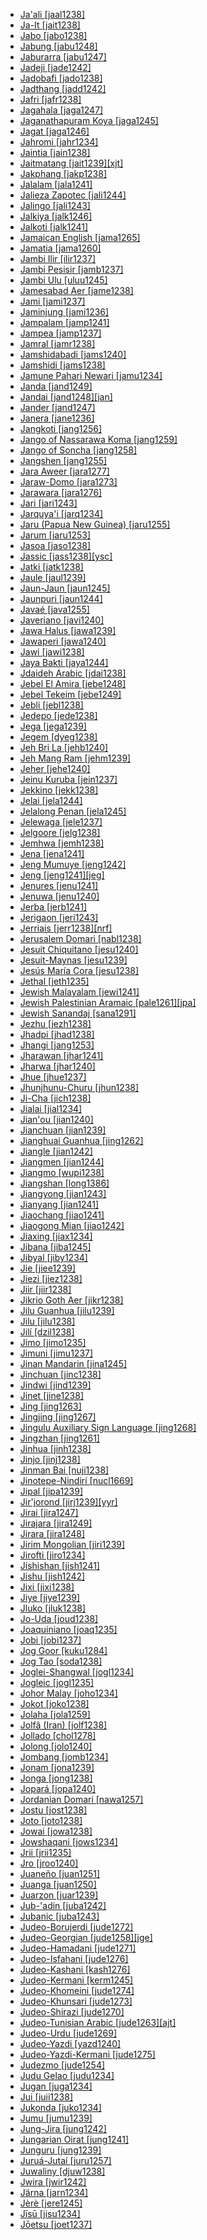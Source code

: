 - [Ja'ali [jaal1238]](tree/afro1255/semi1276/west2786/cent2236/arab1394/arab1395/egyp1251/egyp1254/suda1235/east2897/suda1236/jaal1238/md.ini)
- [Ja-It [jait1238]](tree/aust1307/mala1545/moke1241/moke1242/jait1238/md.ini)
- [Jabo [jabo1238]](tree/krua1234/grea1300/west2485/greb1258/greb1257/greb1256/sout2826/jabo1238/md.ini)
- [Jabung [jabu1248]](tree/aust1307/mala1545/lamp1241/lamp1242/jabu1248/md.ini)
- [Jaburarra [jabu1247]](tree/pama1250/sout3134/pilb1234/ngay1241/cent2248/ngar1293/ngar1287/jabu1247/md.ini)
- [Jadeji [jade1242]](tree/indo1319/clas1257/indo1320/indo1321/midd1375/cont1248/indo1324/sind1278/sind1279/sind1282/kach1277/jade1242/md.ini)
- [Jadobafi [jado1238]](tree/indo1319/clas1257/indo1320/indo1321/midd1375/cont1248/midl1245/shau1239/indo1322/west2812/hary1239/braj1242/jado1238/md.ini)
- [Jadthang [jadd1242]](tree/sino1245/bodi1256/bodi1257/oldm1245/tibe1276/late1253/laha1255/spit1239/jadd1243/jadd1242/md.ini)
- [Jafri [jafr1238]](tree/indo1319/clas1257/indo1320/indo1321/midd1375/cont1248/indo1324/sind1278/sind1279/khet1238/jafr1238/md.ini)
- [Jagahala [jaga1247]](tree/nucl1709/mada1298/croi1234/mabu1247/gumm1240/amel1241/jaga1247/md.ini)
- [Jaganathapuram Koya [jaga1245]](tree/drav1251/sout3133/sout3139/gond1265/sout3234/hill1257/koya1251/jaga1245/md.ini)
- [Jagat [jaga1246]](tree/sino1245/bodi1256/kaik1248/ghal1247/ghal1246/nucl1818/nort2709/jaga1246/md.ini)
- [Jahromi [jahr1234]](tree/indo1319/clas1257/indo1320/iran1269/sout3157/midd1352/mode1259/fars1254/fars1255/west2369/sout3360/fars1256/jahr1234/md.ini)
- [Jaintia [jain1238]](tree/aust1305/khas1273/khas1268/khas1274/khas1275/pnar1238/jain1238/md.ini)
- [Jaitmatang [jait1239][xjt]](tree/pama1250/sout3135/news1235/yuin1243/yuin1242/sout2770/jait1239/md.ini)
- [Jakphang [jakp1238]](tree/sino1245/brah1260/kony1246/kony1247/sout3407/chan1331/kony1251/kony1248/jakp1238/md.ini)
- [Jalalam [jala1241]](tree/afro1255/chad1250/west2785/west2714/west2799/west2715/bole1261/kare1348/jala1241/md.ini)
- [Jalieza Zapotec [jali1244]](tree/otom1299/east2557/popo1292/zapo1436/zapo1437/nucl1765/core1259/cent2146/west2947/sanj1284/jali1244/md.ini)
- [Jalingo [jali1243]](tree/atla1278/volt1241/nort3149/came1255/samb1322/mumu1249/mumu1250/nucl1240/sout3386/kpug1234/jali1243/md.ini)
- [Jalkiya [jalk1246]](tree/afro1255/chad1250/east2632/east2633/bara1406/bare1279/cent2362/jalk1246/md.ini)
- [Jalkoti [jalk1241]](tree/indo1319/clas1257/indo1320/indo1321/midd1375/dard1244/nucl1819/shin1270/kohi1247/kohi1248/jalk1241/md.ini)
- [Jamaican English [jama1265]](tree/indo1319/clas1257/germ1287/nort3152/west2793/nort3175/angl1264/angl1265/late1254/merc1242/macr1271/stan1293/jama1265/md.ini)
- [Jamatia [jama1260]](tree/sino1245/brah1260/bodo1279/boro1284/dima1253/tipp1238/kokb1239/jama1260/md.ini)
- [Jambi Ilir [ilir1237]](tree/aust1307/mala1545/mala1554/mala1538/nucl1806/nort3388/jamb1236/ilir1237/md.ini)
- [Jambi Pesisir [jamb1237]](tree/aust1307/mala1545/mala1554/mala1538/nucl1806/sing1270/mala1479/jamb1237/md.ini)
- [Jambi Ulu [uluu1245]](tree/aust1307/mala1545/mala1554/mala1538/nucl1806/nort3388/jamb1236/uluu1245/md.ini)
- [Jamesabad Aer [jame1238]](tree/indo1319/clas1257/indo1320/indo1321/midd1375/cont1248/midl1245/apab1234/guja1255/guja1256/west2830/aerr1238/jame1238/md.ini)
- [Jami [jami1237]](tree/indo1319/clas1257/indo1320/iran1269/sout3157/midd1352/mode1259/fars1254/fars1255/west2369/sout3360/bush1252/jami1237/md.ini)
- [Jaminjung [jami1236]](tree/mirn1241/djam1254/djam1255/jami1236/md.ini)
- [Jampalam [jamp1241]](tree/afro1255/chad1250/bium1280/nort3156/marg1267/mand1472/wand1280/wand1281/wand1278/jamp1241/md.ini)
- [Jampea [jamp1237]](tree/aust1307/mala1545/basa1291/grea1283/sama1302/sulu1242/born1254/indo1317/jamp1237/md.ini)
- [Jamral [jamr1238]](tree/indo1319/clas1257/indo1320/indo1321/midd1375/cont1248/midl1245/bhil1254/malv1243/jamr1238/md.ini)
- [Jamshidabadi [jams1240]](tree/indo1319/clas1257/indo1320/iran1269/cent2317/cent2318/nort3177/casp1236/gila1242/rudb1238/jams1240/md.ini)
- [Jamshidi [jams1238]](tree/indo1319/clas1257/indo1320/iran1269/sout3157/midd1352/mode1259/fars1254/fars1255/east2745/aima1241/jams1238/md.ini)
- [Jamune Pahari Newari [jamu1234]](tree/sino1245/hima1249/maha1306/newa1245/newa1247/paha1257/jamu1234/md.ini)
- [Janda [jand1249]](tree/atla1278/volt1241/benu1247/benu1248/ninz1247/numa1252/jand1249/md.ini)
- [Jandai [jand1248][jan]](tree/pama1250/east2770/yaga1256/jand1248/md.ini)
- [Jander [jand1247]](tree/atla1278/nort3146/wolo1248/wolo1247/nucl1347/cent2383/jand1247/md.ini)
- [Janera [jane1236]](tree/tuca1253/east2698/west2789/sout3006/bara1380/jane1236/md.ini)
- [Jangkoti [jang1256]](tree/sino1245/hima1249/maha1306/kham1285/kham1286/shes1236/jang1256/md.ini)
- [Jango of Nassarawa Koma [jang1259]](tree/atla1278/volt1241/nort3149/came1255/samb1322/samb1323/nort3259/vere1249/vere1250/momj1237/jang1259/md.ini)
- [Jango of Soncha [jang1258]](tree/atla1278/volt1241/nort3149/came1255/samb1322/samb1323/nort3259/vere1249/vere1250/momj1237/jang1258/md.ini)
- [Jangshen [jang1255]](tree/sino1245/kuki1245/kuki1246/peri1260/nort3179/thad1239/thad1238/jang1255/md.ini)
- [Jara Aweer [jara1277]](tree/afro1255/cush1243/east2699/lowl1267/sout3055/main1283/omot1245/east2653/karr1237/awee1242/nucl1772/sout3265/cent2334/jara1277/md.ini)
- [Jaraw-Domo [jara1273]](tree/afro1255/chad1250/masa1323/nort3157/marb1245/muse1242/jara1273/md.ini)
- [Jarawara [jara1276]](tree/araw1282/madi1262/jama1261/jara1276/md.ini)
- [Jari [jari1243]](tree/yare1250/dori1247/anem1248/jari1243/md.ini)
- [Jarquya'i [jarq1234]](tree/indo1319/clas1257/indo1320/iran1269/cent2317/cent2318/nort3177/cent2264/nucl1790/gazi1243/jarq1234/md.ini)
- [Jaru (Papua New Guinea) [jaru1255]](tree/yele1255/jaru1255/md.ini)
- [Jarum [jaru1253]](tree/aust1305/asli1243/cent1987/nort2682/mani1290/mani1291/kens1248/jaru1253/md.ini)
- [Jasoa [jaso1238]](tree/atla1278/volt1241/benu1247/bant1294/sout3152/narr1281/bant1295/maka1327/maka1323/mpoi1234/mpie1239/mpie1238/jaso1238/md.ini)
- [Jassic [jass1238][ysc]](tree/indo1319/clas1257/indo1320/iran1269/cent2317/sogd1247/osse1245/osse1243/digo1242/jass1238/md.ini)
- [Jatki [jatk1238]](tree/indo1319/clas1257/indo1320/indo1321/midd1375/cont1248/indo1324/sind1278/lahn1241/west2386/jatk1238/md.ini)
- [Jaule [jaul1239]](tree/atla1278/volt1241/nort3149/came1255/bikw1235/sout3355/jenn1241/doso1240/dzaa1238/jaul1239/md.ini)
- [Jaun-Jaun [jaun1245]](tree/aust1307/mala1545/grea1284/cent2246/bisa1268/sout3175/suri1274/suri1273/jaun1245/md.ini)
- [Jaunpuri [jaun1244]](tree/indo1319/clas1257/indo1320/indo1321/midd1375/cont1248/midl1245/indo1310/cent1977/garh1243/jaun1244/md.ini)
- [Javaé [java1255]](tree/nucl1710/kara1500/java1255/md.ini)
- [Javeriano [javi1240]](tree/araw1281/sout3131/boli1260/moxo1235/moxo1234/trin1274/javi1240/md.ini)
- [Jawa Halus [jawa1239]](tree/aust1307/mala1545/java1253/mode1251/glob1245/java1254/jawa1239/md.ini)
- [Jawaperi [jawa1240]](tree/cari1283/yawa1262/waim1253/jawa1240/md.ini)
- [Jawi [jawi1238]](tree/nyul1248/west2872/bard1254/bard1255/jawi1238/md.ini)
- [Jaya Bakti [jaya1244]](tree/aust1307/mala1545/basa1291/grea1283/sama1302/sulu1242/born1254/indo1317/jaya1244/md.ini)
- [Jdaideh Arabic [jdai1238]](tree/afro1255/semi1276/west2786/cent2236/arab1394/arab1395/leva1239/nort3139/jdai1238/md.ini)
- [Jebel El Amira [jebe1248]](tree/tege1244/lafo1243/jebe1248/md.ini)
- [Jebel Tekeim [jebe1249]](tree/tege1244/lafo1243/jebe1249/md.ini)
- [Jebli [jebl1238]](tree/afro1255/semi1276/west2786/cent2236/arab1394/arab1395/nort3191/moro1295/moro1292/jebl1238/md.ini)
- [Jedepo [jede1238]](tree/krua1234/grea1300/west2485/greb1258/greb1257/greb1256/nort3193/nort2810/jede1238/md.ini)
- [Jega [jega1239]](tree/atla1278/volt1241/nort3149/came1255/samb1322/mumu1249/mumu1250/pang1286/jega1239/md.ini)
- [Jegem [dyeg1238]](tree/atla1278/nort3146/peul1234/sere1260/dyeg1238/md.ini)
- [Jeh Bri La [jehb1240]](tree/aust1305/bahn1264/nort3150/jehh1244/jehh1246/jehh1245/jehb1240/md.ini)
- [Jeh Mang Ram [jehm1239]](tree/aust1305/bahn1264/nort3150/jehh1244/jehh1246/jehh1245/jehm1239/md.ini)
- [Jeher [jehe1240]](tree/aust1305/asli1243/cent1987/nort2682/mani1290/mani1291/kens1248/jehe1240/md.ini)
- [Jeinu Kuruba [jein1237]](tree/drav1251/sout3133/sout3138/tami1291/bada1263/kann1259/jenn1240/jein1237/md.ini)
- [Jekkino [jekk1238]](tree/afro1255/chad1250/east2632/east2633/east2709/dang1275/dang1276/bidi1241/jekk1238/md.ini)
- [Jelai [jela1244]](tree/aust1305/asli1243/cent1987/seno1278/sema1266/jela1244/md.ini)
- [Jelalong Penan [jela1245]](tree/aust1307/mala1545/nort3253/nort3171/keny1280/lowl1270/west2875/pena1271/west2562/west2563/jela1245/md.ini)
- [Jelewaga [jele1237]](tree/aust1307/mala1545/east2712/ocea1241/west2818/papu1253/peri1258/nimo1245/sude1239/jele1237/md.ini)
- [Jelgoore [jelg1238]](tree/atla1278/nort3146/peul1234/fula1264/west2454/jelg1238/md.ini)
- [Jemhwa [jemh1238]](tree/gumu1250/nucl1843/gumu1244/jemh1238/md.ini)
- [Jena [jena1241]](tree/atla1278/volt1241/benu1247/bant1294/sout3152/narr1281/east2731/sout3387/shon1250/core1255/plat1259/cent2310/shon1251/kara1480/jena1241/md.ini)
- [Jeng Mumuye [jeng1242]](tree/atla1278/volt1241/nort3149/came1255/samb1322/mumu1249/mumu1250/nucl1240/nort3407/jeng1242/md.ini)
- [Jeng [jeng1241][jeg]](tree/aust1305/bahn1264/west2399/nucl1299/oyyy1238/jeng1241/md.ini)
- [Jenures [jenu1241]](tree/aust1307/mala1545/east2712/sout3229/cend1238/biak1249/biak1250/biak1248/jenu1241/md.ini)
- [Jenuwa [jenu1240]](tree/atla1278/volt1241/benu1247/juku1257/kute1248/jenu1240/md.ini)
- [Jerba [jerb1241]](tree/afro1255/berb1260/grea1296/zena1250/zuar1239/tuni1262/jerb1241/md.ini)
- [Jerigaon [jeri1243]](tree/sino1245/khob1235/meyi1234/sher1256/sart1249/jeri1243/md.ini)
- [Jerriais [jerr1238][nrf]](tree/indo1319/clas1257/ital1284/lati1262/lati1263/impe1234/roma1334/ital1285/west2813/shif1234/nort3208/gall1280/oila1234/cent2283/macr1273/glob1239/stan1290/jerr1238/md.ini)
- [Jerusalem Domari [nabl1238]](tree/indo1319/clas1257/indo1320/indo1321/midd1375/cont1248/midl1245/shau1239/indo1322/doma1258/sout3344/nabl1238/md.ini)
- [Jesuit Chiquitano [jesu1240]](tree/chiq1253/chiq1248/jesu1240/md.ini)
- [Jesuit-Maynas [jesu1239]](tree/cahu1265/chay1248/jesu1239/md.ini)
- [Jesús María Cora [jesu1238]](tree/utoa1244/sout3136/cora1261/cora1259/cora1260/elna1235/jesu1238/md.ini)
- [Jethal [jeth1235]](tree/sino1245/hima1249/maha1306/newa1245/newa1247/east2773/dola1240/jeth1235/md.ini)
- [Jewish Malayalam [jewi1241]](tree/drav1251/sout3133/sout3138/tami1291/tami1292/tami1293/tami1294/tami1297/tami1298/mala1541/mala1464/jewi1241/md.ini)
- [Jewish Palestinian Aramaic [pale1261][jpa]](tree/afro1255/semi1276/west2786/cent2236/nort3165/aram1259/impe1236/midd1367/west2815/late1255/pale1261/md.ini)
- [Jewish Sanandaj [sana1291]](tree/afro1255/semi1276/west2786/cent2236/nort3165/aram1259/impe1236/midd1367/east2680/cent2217/nort3241/tran1290/hula1244/sana1291/md.ini)
- [Jezhu [jezh1238]](tree/atla1278/volt1241/benu1247/ebir1244/nupe1252/gbag1256/gbar1246/jezh1238/md.ini)
- [Jhadpi [jhad1238]](tree/indo1319/clas1257/indo1320/indo1321/midd1375/cont1248/indo1325/mara1416/mara1422/oldm1248/mode1268/varh1239/jhad1238/md.ini)
- [Jhangi [jang1253]](tree/indo1319/clas1257/indo1320/indo1321/midd1375/cont1248/indo1324/sind1278/lahn1241/hind1274/sira1271/sera1259/jang1253/md.ini)
- [Jharawan [jhar1241]](tree/drav1251/nort2698/brah1256/jhar1241/md.ini)
- [Jharwa [jhar1240]](tree/indo1319/clas1257/indo1320/indo1321/midd1375/cont1248/indo1323/oriy1254/gaud1237/kamt1240/assa1262/assa1263/jhar1240/md.ini)
- [Jhue [jhue1237]](tree/aust1307/mala1545/mala1554/cham1327/cham1330/rade1241/jara1266/jhue1237/md.ini)
- [Jhunjhunu-Churu [jhun1238]](tree/indo1319/clas1257/indo1320/indo1321/midd1375/cont1248/midl1245/apab1234/guja1255/raja1256/shek1243/jhun1238/md.ini)
- [Ji-Cha [jich1238]](tree/sino1245/sini1245/clas1255/midd1354/ganc1239/jich1238/md.ini)
- [Jialai [jial1234]](tree/taik1256/kamt1241/daic1238/beic1239/ling1270/ling1262/jial1234/md.ini)
- [Jian'ou [jian1240]](tree/sino1245/sini1245/minn1248/inla1267/minb1244/minb1236/jian1240/md.ini)
- [Jianchuan [jian1239]](tree/sino1245/macr1275/baic1239/sout3254/cent2004/jian1239/md.ini)
- [Jianghuai Guanhua [jing1262]](tree/sino1245/sini1245/clas1255/midd1354/nort3155/mand1471/mand1415/jing1262/md.ini)
- [Jiangle [jian1242]](tree/sino1245/sini1245/minn1248/inla1267/minb1244/shao1234/jian1242/md.ini)
- [Jiangmen [jian1244]](tree/sino1245/sini1245/clas1255/midd1354/yuep1234/yuec1235/siyi1236/jian1244/md.ini)
- [Jiangmo [wupi1238]](tree/sino1245/burm1265/lolo1265/lolo1267/nuso1234/zauz1238/wupi1238/md.ini)
- [Jiangshan [long1386]](tree/sino1245/sini1245/clas1255/midd1354/wuhu1234/wuic1234/wuch1236/chuq1241/long1386/md.ini)
- [Jiangyong [jian1243]](tree/sino1245/sini1245/clas1255/midd1354/xian1251/yong1285/jian1243/md.ini)
- [Jianyang [jian1241]](tree/sino1245/sini1245/minn1248/inla1267/minb1244/minb1236/jian1241/md.ini)
- [Jiaochang [jiao1241]](tree/sino1245/burm1265/naqi1236/qian1263/qian1264/upst1234/nort2722/jiao1241/md.ini)
- [Jiaogong Mian [jiao1242]](tree/hmon1336/mien1242/biao1254/jiao1242/md.ini)
- [Jiaxing [jiax1234]](tree/sino1245/sini1245/clas1255/midd1354/wuhu1234/wuic1234/wuch1236/taih1244/suhu1238/jiax1234/md.ini)
- [Jibana [jiba1245]](tree/atla1278/volt1241/benu1247/bant1294/sout3152/narr1281/east2731/nort3203/nort3209/coas1317/miji1240/miji1238/nort3232/giry1241/jiba1245/md.ini)
- [Jibyal [jiby1234]](tree/afro1255/chad1250/west2785/west2714/west2799/west2717/kofy1243/kofy1244/kofy1242/jiby1234/md.ini)
- [Jie [jiee1239]](tree/nilo1247/east2418/teso1247/teso1248/turk1307/kara1483/jiee1239/md.ini)
- [Jiezi [jiez1238]](tree/turk1311/comm1245/oghu1243/sala1264/qing1243/jiez1238/md.ini)
- [Jiir [jiir1238]](tree/atla1278/volt1241/benu1247/kain1275/cent2242/duka1247/duka1250/main1281/kagf1238/jiir1238/md.ini)
- [Jikrio Goth Aer [jikr1238]](tree/indo1319/clas1257/indo1320/indo1321/midd1375/cont1248/midl1245/apab1234/guja1255/guja1256/west2830/aerr1238/jikr1238/md.ini)
- [Jilu Guanhua [jilu1239]](tree/sino1245/sini1245/clas1255/midd1354/nort3155/mand1471/mand1415/jilu1239/md.ini)
- [Jilu [jilu1238]](tree/afro1255/semi1276/west2786/cent2236/nort3165/aram1259/impe1236/midd1367/east2680/cent2217/nort3241/assy1241/nort3096/jilu1238/md.ini)
- [Jilí [dzil1238]](tree/sino1245/brah1260/jing1259/jing1260/kach1280/dzil1238/md.ini)
- [Jimo [jimo1235]](tree/afro1255/chad1250/bium1280/sout3145/bium1271/gude1247/gude1248/jimi1254/jimo1235/md.ini)
- [Jimuni [jimu1237]](tree/koia1260/bara1376/esee1247/jimu1237/md.ini)
- [Jinan Mandarin [jina1245]](tree/sino1245/sini1245/clas1255/midd1354/nort3155/mand1471/mand1415/jilu1239/jina1245/md.ini)
- [Jinchuan [jinc1238]](tree/sino1245/burm1265/naqi1236/qian1263/rgya1241/core1262/situ1238/jinc1238/md.ini)
- [Jindwi [jind1239]](tree/atla1278/volt1241/benu1247/bant1294/sout3152/narr1281/east2731/sout3387/shon1250/core1255/plat1259/many1258/jind1239/md.ini)
- [Jinet [jine1238]](tree/afro1255/semi1276/west2786/cent2236/nort3165/aram1259/impe1236/midd1367/east2680/cent2217/boht1239/hert1241/jine1238/md.ini)
- [Jing [jing1263]](tree/tung1282/manc1250/manc1251/manc1252/jing1263/md.ini)
- [Jingjing [jing1267]](tree/afro1255/chad1250/bium1280/sout3145/bium1274/mina1276/jing1267/md.ini)
- [Jingulu Auxiliary Sign Language [jing1268]](tree/sign1238/auxi1235/aust1253/nort3419/guri1253/jing1268/md.ini)
- [Jingzhan [jing1261]](tree/sino1245/sini1245/clas1255/midd1354/wuhu1234/huiz1242/jing1261/md.ini)
- [Jinhua [jinh1238]](tree/sino1245/sini1245/clas1255/midd1354/wuhu1234/wuic1234/wuch1236/jinh1238/md.ini)
- [Jinjo [jinj1238]](tree/yele1255/jinj1238/md.ini)
- [Jinman Bai [nuji1238]](tree/sino1245/macr1275/baic1239/nort2724/nuji1238/md.ini)
- [Jinotepe-Nindirí [nucl1669]](tree/otom1299/east2557/mang1426/moni1237/nucl1669/md.ini)
- [Jipal [jipa1239]](tree/afro1255/chad1250/west2785/west2714/west2799/west2717/kofy1243/kofy1244/kofy1242/jipa1239/md.ini)
- [Jir'jorond [jirj1239][yyr]](tree/pama1250/pama1251/sout3141/coas1313/yiry1245/jirj1239/md.ini)
- [Jirai [jira1247]](tree/afro1255/chad1250/bium1280/sout3145/bium1271/bata1320/bata1314/jira1247/md.ini)
- [Jirajara [jira1249]](tree/jira1235/jira1249/md.ini)
- [Jirara [jira1248]](tree/beto1236/nucl1771/jira1248/md.ini)
- [Jirim Mongolian [jiri1239]](tree/mong1349/mong1329/oira1260/khal1273/mong1331/peri1253/jiri1239/md.ini)
- [Jirofti [jiro1234]](tree/indo1319/clas1257/indo1320/iran1269/sout3157/midd1352/mode1259/bash1263/nort2644/garm1243/hali1246/jiro1234/md.ini)
- [Jishishan [jish1241]](tree/mong1349/mong1329/sout2705/shir1260/baoa1237/bona1250/jish1241/md.ini)
- [Jishu [jish1242]](tree/sino1245/sini1245/clas1255/midd1354/xian1251/chen1268/jish1242/md.ini)
- [Jixi [jixi1238]](tree/sino1245/sini1245/clas1255/midd1354/wuhu1234/huiz1242/jixi1238/md.ini)
- [Jiye [jiye1239]](tree/nilo1247/east2418/teso1247/teso1248/turk1307/topo1242/jiye1239/md.ini)
- [Jluko [jluk1238]](tree/krua1234/east2415/bete1265/west2489/godi1239/jluk1238/md.ini)
- [Jo-Uda [joud1238]](tree/mong1349/mong1329/oira1260/khal1273/mong1331/peri1253/joud1238/md.ini)
- [Joaquiniano [joaq1235]](tree/araw1281/sout3131/boli1260/baur1253/joaq1235/md.ini)
- [Jobi [jobi1237]](tree/aust1307/mala1545/east2712/sout3229/cend1238/yape1249/cent2277/cent2308/pomm1237/jobi1237/md.ini)
- [Jog Goor [kuku1284]](tree/east2386/gaam1241/kula1286/kuku1284/md.ini)
- [Jog Tao [soda1238]](tree/east2386/gaam1241/buwa1245/soda1238/md.ini)
- [Joglei-Shangwal [jogl1234]](tree/sino1245/brah1260/kony1246/kony1249/tang1379/tase1235/nort3332/jogl1235/jogl1234/md.ini)
- [Jogleic [jogl1235]](tree/sino1245/brah1260/kony1246/kony1249/tang1379/tase1235/nort3332/jogl1235/md.ini)
- [Johor Malay [joho1234]](tree/aust1307/mala1545/mala1554/mala1538/nucl1806/sing1270/mala1479/joho1234/md.ini)
- [Jokot [joko1238]](tree/nilo1247/west2493/lwoo1234/sout2831/adho1241/alur1250/joko1238/md.ini)
- [Jolaha [jola1259]](tree/indo1319/clas1257/indo1320/indo1321/midd1375/cont1248/midl1245/shau1239/biha1245/mait1254/mait1250/jola1259/md.ini)
- [Jolfâ (Iran) [jolf1238]](tree/indo1319/clas1257/arme1241/east2768/nucl1235/kara1458/jolf1238/md.ini)
- [Jollado [chol1278]](tree/kore1284/kore1280/chol1288/chol1278/md.ini)
- [Jolong [jolo1240]](tree/aust1305/bahn1264/west2399/tamp1256/bahn1262/jolo1240/md.ini)
- [Jombang [jomb1234]](tree/aust1307/mala1545/java1253/mode1251/glob1245/java1254/east2487/jomb1234/md.ini)
- [Jonam [jona1239]](tree/nilo1247/west2493/lwoo1234/sout2831/adho1241/alur1250/jona1239/md.ini)
- [Jonga [jong1238]](tree/atla1278/volt1241/benu1247/bant1294/sout3152/narr1281/east2731/sout3387/nucl1826/dims1234/ngun1280/tson1250/tswa1254/tson1251/tson1249/jong1238/md.ini)
- [Jopará [jopa1240]](tree/tupi1275/east2909/mawe1252/awet1245/tupi1276/sout3271/tupi1277/tupi1282/para1319/para1311/jopa1240/md.ini)
- [Jordanian Domari [nawa1257]](tree/indo1319/clas1257/indo1320/indo1321/midd1375/cont1248/midl1245/shau1239/indo1322/doma1258/sout3344/nawa1257/md.ini)
- [Jostu [jost1238]](tree/mong1349/mong1329/oira1260/khal1273/mong1331/peri1253/jost1238/md.ini)
- [Joto [joto1238]](tree/atla1278/volt1241/nort3149/came1255/uban1244/uban1245/band1341/nucl1797/cent2021/cent2022/lind1250/band1344/joto1238/md.ini)
- [Jowai [jowa1238]](tree/aust1305/khas1273/khas1268/khas1274/khas1275/pnar1238/jain1238/jowa1238/md.ini)
- [Jowshaqani [jows1234]](tree/indo1319/clas1257/indo1320/iran1269/cent2317/cent2318/nort3177/cent2264/nucl1790/kash1282/soii1239/jows1234/md.ini)
- [Jrii [jrii1235]](tree/aust1305/bahn1264/west2399/nucl1299/lave1249/nort3342/nort3343/jrii1235/md.ini)
- [Jro [jroo1240]](tree/aust1305/bahn1264/west2399/sout2690/mnon1258/chra1242/jroo1240/md.ini)
- [Juaneño [juan1251]](tree/utoa1244/nort2953/taki1254/cupa1239/luis1253/juan1251/md.ini)
- [Juanga [juan1250]](tree/aust1307/mala1545/east2712/ocea1241/sout3173/newc1243/main1286/nort3325/extr1244/kumn1236/kumn1237/yuag1237/juan1250/md.ini)
- [Juarzon [juar1239]](tree/krua1234/grea1300/west2485/weeb1234/weea1234/guer1244/sapo1251/juar1239/md.ini)
- [Jub-'adin [juba1242]](tree/afro1255/semi1276/west2786/cent2236/nort3165/aram1259/impe1236/midd1367/west2815/west2763/juba1242/md.ini)
- [Jubanic [juba1243]](tree/indo1319/clas1257/indo1320/iran1269/cent2317/cent2318/nort3177/casp1236/gila1242/rudb1238/juba1243/md.ini)
- [Judeo-Borujerdi [jude1272]](tree/indo1319/clas1257/indo1320/iran1269/cent2317/cent2318/nort3177/cent2264/nucl1790/jude1268/jude1272/md.ini)
- [Judeo-Georgian [jude1258][jge]](tree/kart1248/geor1252/geor1253/nucl1302/nort3381/imer1250/jude1258/md.ini)
- [Judeo-Hamadani [jude1271]](tree/indo1319/clas1257/indo1320/iran1269/cent2317/cent2318/nort3177/cent2264/nucl1790/jude1268/jude1271/md.ini)
- [Judeo-Isfahani [jude1276]](tree/indo1319/clas1257/indo1320/iran1269/cent2317/cent2318/nort3177/cent2264/nucl1790/gazi1243/jude1276/md.ini)
- [Judeo-Kashani [kash1276]](tree/indo1319/clas1257/indo1320/iran1269/cent2317/cent2318/nort3177/cent2264/nucl1790/kash1282/soii1239/kash1276/md.ini)
- [Judeo-Kermani [kerm1245]](tree/indo1319/clas1257/indo1320/iran1269/cent2317/cent2318/nort3177/cent2264/nucl1790/yazd1241/zoro1242/jude1275/kerm1245/md.ini)
- [Judeo-Khomeini [jude1274]](tree/indo1319/clas1257/indo1320/iran1269/cent2317/cent2318/nort3177/cent2264/nucl1790/khun1255/jude1274/md.ini)
- [Judeo-Khunsari [jude1273]](tree/indo1319/clas1257/indo1320/iran1269/cent2317/cent2318/nort3177/cent2264/nucl1790/khun1255/jude1273/md.ini)
- [Judeo-Shirazi [jude1270]](tree/indo1319/clas1257/indo1320/iran1269/sout3157/midd1352/mode1259/sout2645/jude1270/md.ini)
- [Judeo-Tunisian Arabic [jude1263][ajt]](tree/afro1255/semi1276/west2786/cent2236/arab1394/arab1395/nort3191/malt1259/tuni1259/jude1263/md.ini)
- [Judeo-Urdu [jude1269]](tree/indo1319/clas1257/indo1320/indo1321/midd1375/cont1248/midl1245/shau1239/indo1322/west2812/hind1270/urdu1245/jude1269/md.ini)
- [Judeo-Yazdi [yazd1240]](tree/indo1319/clas1257/indo1320/iran1269/cent2317/cent2318/nort3177/cent2264/nucl1790/yazd1241/zoro1242/jude1275/yazd1240/md.ini)
- [Judeo-Yazdi-Kermani [jude1275]](tree/indo1319/clas1257/indo1320/iran1269/cent2317/cent2318/nort3177/cent2264/nucl1790/yazd1241/zoro1242/jude1275/md.ini)
- [Judezmo [jude1254]](tree/indo1319/clas1257/ital1284/lati1262/lati1263/impe1234/roma1334/ital1285/west2813/shif1234/sout3183/west2838/cast1243/sout3200/ladi1251/jude1254/md.ini)
- [Judu Gelao [judu1234]](tree/taik1256/kada1291/sout3143/west2798/gaui1234/gela1265/sout2749/whit1267/judu1234/md.ini)
- [Jugan [juga1234]](tree/ural1272/khan1279/east2774/surg1248/juga1234/md.ini)
- [Jui [juii1238]](tree/atla1278/volt1241/benu1247/bant1294/sout3152/wide1239/narr1282/mbam1249/nkam1238/mfum1239/cent2313/mfum1238/juii1238/md.ini)
- [Jukonda [juko1234]](tree/ural1272/mans1269/nort3271/cent2322/east2879/juko1234/md.ini)
- [Jumu [jumu1239]](tree/atla1278/volt1241/benu1247/defo1239/yoru1244/edek1238/edea1234/east2738/sout3186/nucl1747/lucu1239/yoru1245/bunu1266/jumu1239/md.ini)
- [Jung-Jira [jung1242]](tree/atla1278/volt1241/benu1247/benu1248/benu1249/nort3184/koro1301/yesk1239/gbom1234/jung1242/md.ini)
- [Jungarian Oirat [jung1241]](tree/mong1349/mong1329/oira1260/khal1273/mong1331/kalm1243/jung1241/md.ini)
- [Junguru [jung1239]](tree/atla1278/volt1241/nort3149/came1255/uban1244/uban1245/band1341/nucl1797/cent2021/cent2022/band1345/jung1239/md.ini)
- [Juruá-Jutaí [juru1257]](tree/araw1282/madi1262/madi1263/culi1244/juru1257/md.ini)
- [Juwaliny [djuw1238]](tree/pama1250/dese1234/ngum1251/ngum1256/west3005/walm1241/djuw1238/md.ini)
- [Jwira [jwir1242]](tree/atla1278/volt1241/kwav1236/nyoa1234/poto1254/tano1248/cent2262/biaa1238/sout2779/jwir1243/jwir1241/jwir1242/md.ini)
- [Järna [jarn1234]](tree/indo1319/clas1257/germ1287/nort3152/nort3160/nort3266/east2780/dale1238/vast1234/nedr1234/jarn1234/md.ini)
- [Jèrè [jere1245]](tree/mand1469/west2780/samo1308/duun1243/bobo1253/nort2819/jere1245/md.ini)
- [Jīsū [jisu1234]](tree/sino1245/burm1265/naqi1236/qian1263/pumi1242/nort2723/jisu1234/md.ini)
- [Jōetsu [joet1237]](tree/japo1237/japa1256/japa1258/nucl1643/east2526/toka1245/echi1237/joet1237/md.ini)
